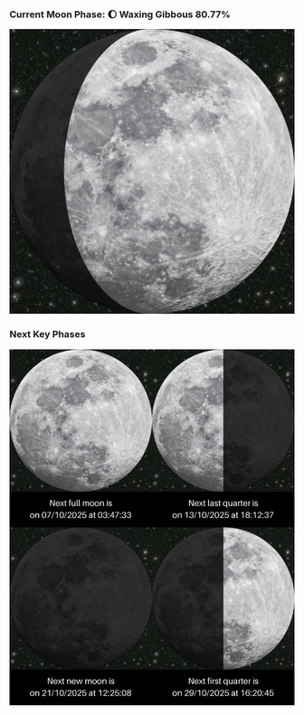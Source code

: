 ### Current Moon Phase: 🌔 Waxing Gibbous 80.77%
![Moon Phase](moonphase.png)
### Next Key Phases
![Gallery](gallery.png)